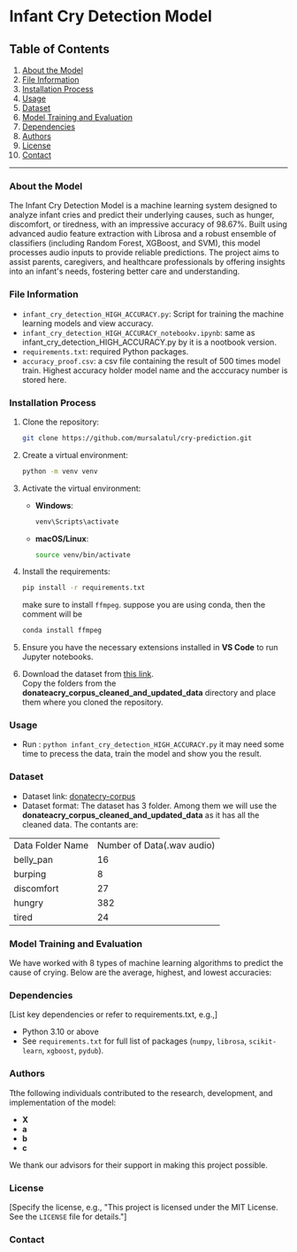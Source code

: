# Infant Cry Detection Model


## Table of Contents

1. [About the Model](#about-the-model)
2. [File Information](#file-information)
3. [Installation Process](#installation-process)
4. [Usage](#usage)
5. [Dataset](#dataset)
6. [Model Training and Evaluation](#model-training-and-evaluation)
7. [Dependencies](#dependencies)
8. [Authors](#authors)
9. [License](#license)
10. [Contact](#contact)

---

### About the Model

The Infant Cry Detection Model is a machine learning system designed to analyze infant cries and predict their underlying causes, such as hunger, discomfort, or tiredness, with an impressive accuracy of 98.67%. Built using advanced audio feature extraction with Librosa and a robust ensemble of classifiers (including Random Forest, XGBoost, and SVM), this model processes audio inputs to provide reliable predictions. The project aims to assist parents, caregivers, and healthcare professionals by offering insights into an infant's needs, fostering better care and understanding.

### File Information

- `infant_cry_detection_HIGH_ACCURACY.py`: Script for training the machine learning models and view accuracy.
- `infant_cry_detection_HIGH_ACCURACY_notebookv.ipynb`: same as infant_cry_detection_HIGH_ACCURACY.py by it is a nootbook version.
- `requirements.txt`: required Python packages.
- `accuracy_proof.csv`: a csv file containing the result of 500 times model train. Highest accuracy holder model name and the acccuracy number is stored here.

### Installation Process
1. Clone the repository:  
   ```bash
   git clone https://github.com/mursalatul/cry-prediction.git
   ```

2. Create a virtual environment:  
   ```bash
   python -m venv venv
   ```

3. Activate the virtual environment:  
   - **Windows**:  
     ```bash
     venv\Scripts\activate
     ```
   - **macOS/Linux**:  
     ```bash
     source venv/bin/activate
     ```

4. Install the requirements:  
   ```bash
   pip install -r requirements.txt
   ```
   make sure to install `ffmpeg`. suppose you are using conda, then the comment will be
   ```bash
   conda install ffmpeg
   ```

5. Ensure you have the necessary extensions installed in **VS Code** to run Jupyter notebooks.

6. Download the dataset from [this link](https://github.com/gveres/donateacry-corpus).  
   Copy the folders from the <b>donateacry_corpus_cleaned_and_updated_data</b> directory and place them where you cloned the repository.


### Usage
- Run : `python infant_cry_detection_HIGH_ACCURACY.py`
it may need some time to precess the data, train the model and show you the result.

### Dataset
- Dataset link: [donatecry-corpus](https://github.com/gveres/donateacry-corpus)
- Dataset format: The dataset has 3 folder. Among them we will use the <b>donateacry_corpus_cleaned_and_updated_data</b> as it has all the cleaned data. The contants are:
<table>
   <tr>
      <td>Data Folder Name</td>
      <td>Number of Data(.wav audio)</td>
   </tr>
   <tr>
      <td>belly_pan</td>
      <td>16</td>
   </tr>
   <tr>
      <td>burping</td>
      <td>8</td>
   </tr>
   <tr>
      <td>discomfort</td>
      <td>27</td>
   </tr>
   <tr>
      <td>hungry</td>
      <td>382</td>
   </tr>
   <tr>
      <td>tired</td>
      <td>24</td>
   </tr>
</table>

### Model Training and Evaluation
We have worked with 8 types of machine learning algorithms to predict the cause of crying. Below are the average, highest, and lowest accuracies:


### Dependencies
[List key dependencies or refer to requirements.txt, e.g.,]
- Python 3.10 or above
- See `requirements.txt` for full list of packages (`numpy`, `librosa`, `scikit-learn`, `xgboost`, `pydub`).

### Authors

Tthe following individuals contributed to the research, development, and implementation of the model:

- **X** 
- **a** 
- **b** 
- **c**

We thank our advisors for their support in making this project possible.

### License
[Specify the license, e.g., "This project is licensed under the MIT License. See the `LICENSE` file for details."]

### Contact
